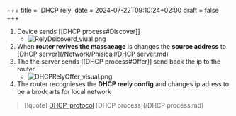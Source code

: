 +++
title = 'DHCP rely'
date = 2024-07-22T09:10:24+02:00
draft = false
+++

1. Device sends [[DHCP process#Discover]]
	-  ![RelyDsicoverd_viual.png](/Notes/RelyDsicoverd_viual.png)
2. When **router revives the massaeage** is changes the **source address** to [DHCP server](/Network/Phisicall/DHCP server.md)  
3. The the server sends [[DHCP process#Offer]] send back the ip to the router 
	- ![DHCPRelyOffer_visual.png](/Notes/DHCPRelyOffer_visual.png)
4. The router recognieses the **DHCP reely config** and changes ip adress to be a brodcarts for local network   

>[!quote] [DHCP_protocol](/protocols/DHCP_protocol.md) [DHCP process](/DHCP process.md)